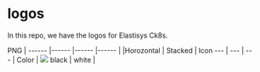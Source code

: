 # logos
In this repo, we have the logos for Elastisys Ck8s. 

PNG | 
------ |------ |------ |------ | 
|Horozontal | Stacked | Icon
--- | --- | --- | 
Color  | ![](Key-A.png)
black  |
white  |



